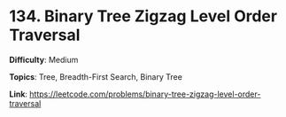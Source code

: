 # 134. Binary Tree Zigzag Level Order Traversal

**Difficulty**: Medium

**Topics**: Tree, Breadth-First Search, Binary Tree

**Link**: https://leetcode.com/problems/binary-tree-zigzag-level-order-traversal
